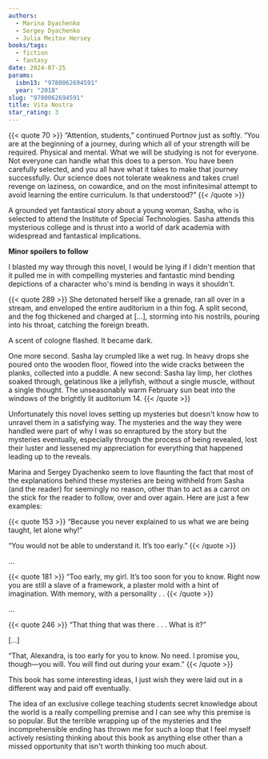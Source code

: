 ```yaml
---
authors:
  - Marina Dyachenko
  - Sergey Dyachenko
  - Julia Meitov Hersey
books/tags:
  - fiction
  - fantasy
date: 2024-07-25
params:
  isbn13: "9780062694591"
  year: "2018"
slug: "9780062694591"
title: Vita Nostra
star_rating: 3
---
```


{{< quote 70 >}}
“Attention, students,” continued Portnov just as softly. “You are at the beginning of a journey, during which all of your strength will be required. Physical and mental. What we will be studying is not for everyone. Not everyone can handle what this does to a person. You have been carefully selected, and you all have what it takes to make that journey successfully. Our science does not tolerate weakness and takes cruel revenge on laziness, on cowardice, and on the most infinitesimal attempt to avoid learning the entire curriculum. Is that understood?”
{{< /quote >}}

A grounded yet fantastical story about a young woman, Sasha, who is selected to attend the Institute of Special Technologies. Sasha attends this mysterious college and is thrust into a world of dark academia with widespread and fantastical implications. 

<!--more-->

**Minor spoilers to follow**

I blasted my way through this novel, I would be lying if I didn't mention that it pulled me in with compelling mysteries and fantastic mind bending depictions of a character who's mind is bending in ways it shouldn't.

{{< quote 289 >}}
She detonated herself like a grenade, ran all over in a stream, and enveloped the entire auditorium in a thin fog. A split second, and the fog thickened and charged at [...], storming into his nostrils, pouring into his throat, catching the foreign breath.

A scent of cologne flashed. It became dark.

One more second. Sasha lay crumpled like a wet rug. In heavy drops she poured onto the wooden floor, flowed into the wide cracks between the planks, collected into a puddle. A new second: Sasha lay limp, her clothes soaked through, gelatinous like a jellyfish, without a single muscle, without a single thought. The unseasonably warm February sun beat into the windows of the brightly lit auditorium 14.
{{< /quote >}}

Unfortunately this novel loves setting up mysteries but doesn't know how to unravel them in a satisfying way. The mysteries and the way they were handled were part of why I was so enraptured by the story but the mysteries eventually, especially through the process of being revealed, lost their luster and lessened my appreciation for everything that happened leading up to the reveals. 

Marina and Sergey Dyachenko seem to love flaunting the fact that most of the explanations behind these mysteries are being withheld from Sasha (and the reader) for seemingly no reason, other than to act as a carrot on the stick for the reader to follow, over and over again. Here are just a few examples:

{{< quote 153 >}}
“Because you never explained to us what we are being taught, let alone why!”

“You would not be able to understand it. It’s too early.”
{{< /quote >}}

...

{{< quote 181 >}}
“Too early, my girl. It’s too soon for you to know. Right now you are still a slave of a framework, a plaster mold with a hint of imagination. With memory, with a personality . . 
{{< /quote >}}

...

{{< quote 246 >}}
“That thing that was there . . . What is it?”

[...]

“That, Alexandra, is too early for you to know. No need. I promise you, though—you will. You will find out during your exam.”
{{< /quote >}}

This book has some interesting ideas, I just wish they were laid out in a different way and paid off eventually.

The idea of an exclusive college teaching students secret knowledge about the world is a really compelling premise and I can see why this premise is so popular. But the terrible wrapping up of the mysteries and the incomprehensible ending has thrown me for such a loop that I feel myself actively resisting thinking about this book as anything else other than a missed opportunity that isn't worth thinking too much about.